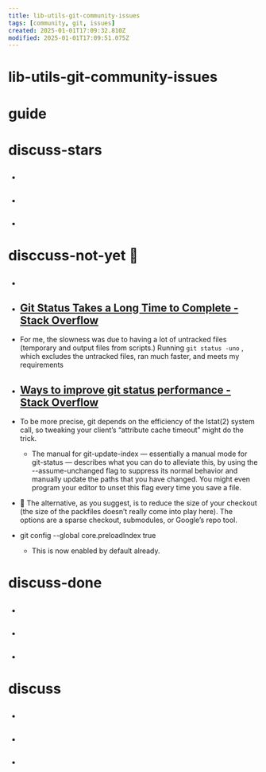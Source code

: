 ```yaml
---
title: lib-utils-git-community-issues
tags: [community, git, issues]
created: 2025-01-01T17:09:32.810Z
modified: 2025-01-01T17:09:51.075Z
---
```


# lib-utils-git-community-issues

# guide

# discuss-stars
- ## 

- ## 

- ## 
# disccuss-not-yet 🐛
- ## 

- ## [Git Status Takes a Long Time to Complete - Stack Overflow](https://stackoverflow.com/questions/1183769/git-status-takes-a-long-time-to-complete)
- For me, the slowness was due to having a lot of untracked files (temporary and output files from scripts.) Running `git status -uno` , which excludes the untracked files, ran much faster, and meets my requirements

- ## [Ways to improve git status performance - Stack Overflow](https://stackoverflow.com/questions/4994772/ways-to-improve-git-status-performance)
- To be more precise, git depends on the efficiency of the lstat(2) system call, so tweaking your client’s “attribute cache timeout” might do the trick.
  - The manual for git-update-index — essentially a manual mode for git-status — describes what you can do to alleviate this, by using the --assume-unchanged flag to suppress its normal behavior and manually update the paths that you have changed. You might even program your editor to unset this flag every time you save a file.
- 👣 The alternative, as you suggest, is to reduce the size of your checkout (the size of the packfiles doesn’t really come into play here). The options are a sparse checkout, submodules, or Google’s repo tool.

- git config --global core.preloadIndex true
  - This is now enabled by default already.
# discuss-done
- ## 

- ## 

- ## 
# discuss
- ## 

- ## 

- ## 
